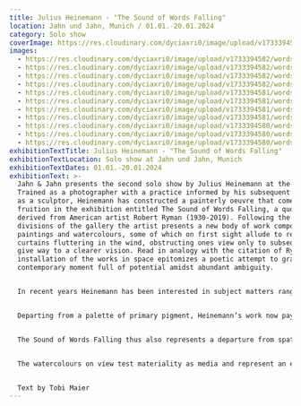 ```yaml
---
title: Julius Heinemann - "The Sound of Words Falling"
location: Jahn und Jahn, Munich / 01.01.-20.01.2024
category: Solo show
coverImage: https://res.cloudinary.com/dyciaxri0/image/upload/v1733394582/words-falling/test_files/Heinemann_The-Sound-of-Words-Falling_Jahn-und-Jahn_Munich_16_web_uzlzc7.jpg
images:
  - https://res.cloudinary.com/dyciaxri0/image/upload/v1733394582/words-falling/test_files/Heinemann_The-Sound-of-Words-Falling_Jahn-und-Jahn_Munich_15_web_wrnwfo.jpg
  - https://res.cloudinary.com/dyciaxri0/image/upload/v1733394582/words-falling/test_files/Heinemann_The-Sound-of-Words-Falling_Jahn-und-Jahn_Munich_15_web_wrnwfo.jpg
  - https://res.cloudinary.com/dyciaxri0/image/upload/v1733394582/words-falling/test_files/Heinemann_The-Sound-of-Words-Falling_Jahn-und-Jahn_Munich_05_web_uu0lpu.jpg
  - https://res.cloudinary.com/dyciaxri0/image/upload/v1733394582/words-falling/test_files/Heinemann_The-Sound-of-Words-Falling_Jahn-und-Jahn_Munich_06_web_dm9xjk.jpg
  - https://res.cloudinary.com/dyciaxri0/image/upload/v1733394581/words-falling/test_files/Heinemann_The-Sound-of-Words-Falling_Jahn-und-Jahn_Munich_07_web_j9jo5w.jpg
  - https://res.cloudinary.com/dyciaxri0/image/upload/v1733394581/words-falling/test_files/Heinemann_The-Sound-of-Words-Falling_Jahn-und-Jahn_Munich_14_web_u7232y.jpg
  - https://res.cloudinary.com/dyciaxri0/image/upload/v1733394581/words-falling/test_files/Heinemann_The-Sound-of-Words-Falling_Jahn-und-Jahn_Munich_03_web_uu7hfi.jpg
  - https://res.cloudinary.com/dyciaxri0/image/upload/v1733394581/words-falling/test_files/Heinemann_The-Sound-of-Words-Falling_Jahn-und-Jahn_Munich_04_web_ibyb4u.jpg
  - https://res.cloudinary.com/dyciaxri0/image/upload/v1733394580/words-falling/test_files/Heinemann_The-Sound-of-Words-Falling_Jahn-und-Jahn_Munich_02_web_hwtdmp.jpg
  - https://res.cloudinary.com/dyciaxri0/image/upload/v1733394580/words-falling/test_files/Heinemann_The-Sound-of-Words-Falling_Jahn-und-Jahn_Munich_10_web_p2hnfj.jpg
  - https://res.cloudinary.com/dyciaxri0/image/upload/v1733394580/words-falling/test_files/Heinemann_The-Sound-of-Words-Falling_Jahn-und-Jahn_Munich_01_web_oa1tgx.jpg
exhibitionTextTitle: Julius Heinemann - "The Sound of Words Falling"
exhibitionTextLocation: Solo show at Jahn und Jahn, Munich
exhibitionTextDates: 01.01.-20.01.2024
exhibitionText: >-
  Jahn & Jahn presents the second solo show by Julius Heinemann at the gallery.
  Trained as a photographer with a practice informed by his subsequent studies
  as a sculptor, Heinemann has constructed a painterly oeuvre that comes to
  fruition in the exhibition entitled The Sound of Words Falling, a quote
  derived from American artist Robert Ryman (1930-2019). Following the natural
  divisions of the gallery the artist presents a new body of work composed of
  paintings and watercolours, some of which on first sight allude to represent
  curtains fluttering in the wind, obstructing ones view only to subsequently
  give way to a clearer vision. Read in analogy with the citation of Ryman, the
  installation of the works in space epitomizes a poetic attempt to grasp the
  contemporary moment full of potential amidst abundant ambiguity.


  In recent years Heinemann has been interested in subject matters ranging from the transformation of painting in history to the developments of photography from the camera obscura as a large eye apparatus into modernity – all the way thinking sculpturally and architecturally. Balls and rocks have served as placeholders in his works eliciting children games or playground experiences. Elsewhere a vertically suspended sundial beam broke the exhibition vista, while an angle at the tip of a removed ceiling dwelled on a galleries former height limit (Camera Lucida (Roman Road, London) 2014). If in previous series Heinemann has also challenged classical painting with a paint roller or impregnated walls and other supports with poetic traces generated by the spray can, these works also evoked the memories of the late 1990’s Munich urban hip-hop era as manifested in the Graffiti Hall of Fame and to which the artist contributed as a teenager.


  Departing from a palette of primary pigment, Heinemann’s work now pays witness to the interplay of colours, with brush strokes that evidence the tension between landscapes and opacities. His paintings reference architectural elements that are geometrically structured and rectangular, their layers tracing a palimpsest of actions, with gestures of colours receding into the background, re-emerging organically and alluding to myriad temporalities: the longer the process of creation lasts, it seems, the less imminent meaning surfaces.


  The Sound of Words Falling thus also represents a departure from spatial painting installations in the artists practice, as inherent to the concept of fresco painting. Inspired by his studies of the Danish philosopher Søren Kierkegaard’s studies on existentialism, Heidegger’s quest for being and turn from modern subjectivism as well as Novalis’ influence on early Jena romanticism, Heinemann’s work on view is geared towards an understanding of what we perceive and a questioning of how we process information and construct reality. The artist explores space through drawing with paint, relying on the interplay and dependability between light and the structure of volume. Reflecting on site and notions of site as experience, the paintings and watercolours emanate the desire to overlap with reality through a painterly process, addressing the complexity mediated by social location, indeterminacy as well as ontological equivocacy. The works on view at The Sound of Words Falling stem from a studio production and represent a move away from the spray can, employing brushes for the first time. They thus transmit a sense of fragility or realisation akin to tropes of mind games, abstract connections, the ephemeral, daydreaming, the unreal, fantasy, that connect the viewers subjectivity with a metaphysical tincture of being, merging our own existence with reality.


  The watercolours on view test materiality as media and represent an extended exploration of pictorial elements, letting the process run free, a modus operandi close to expressionist painting. In line with prior productions, the works on view in The Sound of Words Falling toy with the perception of ephemeral light in the studio, thrown and cascading shadows – they are pictures that take on a life of their own. Light reflections acquire different shades of grey as a narrative of projections and superimpositions. While the watercolours are additive, in the paintings the colours do overlap subtractively. Where previously the white wall was the reference in Heinemann’s paintings, now the texture of the canvas has become the common denominator. A sanded surface contains moments and colour nuances recorded in the winter days of Berlin, sparks of colour are emanating from a muddy primer. The viewer encounters a classic exhibition that focuses on the existentialist, subjectivist and romantic notions of being in the world derived from the artist’s own subjectivity and relayed in the individual works as signifiers of vital force.


  Text by Tobi Maier
---
```


